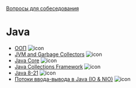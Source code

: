 [Вопросы для собеседования](../README.md)

# Java

+ [ООП](oop.md) ![icon][done]
+ [JVM and Garbage Collectors](jvm.md) ![icon][done]
+ [Java Core](core.md) ![icon][done]
+ [Java Collections Framework](jcf.md) ![icon][done]
+ [Java 8-21](java8.md) ![icon][done]
+ [Потоки ввода-вывода в Java (IO & NIO)](io.md) ![icon][done]

[done]:../done.png
